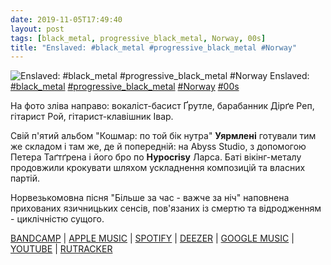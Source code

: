 ```yaml
---
date: 2019-11-05T17:49:40
layout: post
tags: [black_metal, progressive_black_metal, Norway, 00s]
title: "Enslaved: #black_metal #progressive_black_metal #Norway"
---
```

![Enslaved: #black_metal #progressive_black_metal #Norway](/assets/photos/photo_800@05-11-2019_17-49-40.jpg)
Enslaved: [#black_metal](/tags/#black_metal) [#progressive_black_metal](/tags/#progressive_black_metal) [#Norway](/tags/#Norway) [#00s](/tags/#00s)

На фото зліва направо: вокаліст-басист Ґрутле, барабанник Дірґе Реп, гітарист Рой, гітарист-клавішник Івар.

Свій п&#39;ятий альбом &quot;Кошмар: по той бік нутра&quot; **Уярмлені** готували тим же складом і там же, де й попередній: на Abyss Studio, з допомогою Петера Таґтґрена і його бро по **Hypocrisy** Ларса. Баті вікінг-металу продовжили крокувати шляхом ускладнення композицій та власних партій.

Норвезькомовна пісня &quot;Більше за час - важче за ніч&quot; наповнена прихованих язичницьких сенсів, пов&#39;язаних із смертю та відродженням - циклічністю сущого.

[BANDCAMP](https://osmoseproductions.bandcamp.com/album/mardraum-beyond-the-within) | [APPLE MUSIC](https://music.apple.com/us/album/mardraum/280923015) | [SPOTIFY](https://open.spotify.com/album/3yybpj4kjYUA7EQ2IpvLM1) | [DEEZER](https://www.deezer.com/album/41332?utm_source=deezer&amp;utm_content=album-41332&amp;utm_term=1601611822_1572968886&amp;utm_medium=web) | [GOOGLE MUSIC](https://play.google.com/music/m/Bmh4pmnndtqalt5s2g6pah45kra?t=Mardraum_-_Beyond_The_Within_-_Enslaved) | [YOUTUBE](https://www.youtube.com/playlist?list=OLAK5uy_nH8cjH7HIgRM5X-dhToSFwgDAtP5uZOF0) | [RUTRACKER](https://rutracker.org/forum/viewtopic.php?t=3410807)